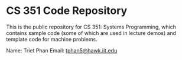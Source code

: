 # CS 351 Code Repository

This is the public repository for CS 351: Systems Programming, which contains
sample code (some of which are used in lecture demos) and template code for
machine problems.

Name: Triet Phan
Email: tphan5@hawk.iit.edu